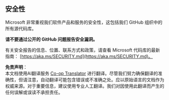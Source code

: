 <!--
CO_OP_TRANSLATOR_METADATA:
{
  "original_hash": "7229f7490ea61a04330b79651ac4d37e",
  "translation_date": "2025-07-22T02:47:58+00:00",
  "source_file": "SECURITY.md",
  "language_code": "zh"
}
-->
## 安全性

Microsoft 非常重视我们软件产品和服务的安全性，这包括我们 GitHub 组织中的所有源代码库。

**请不要通过公开的 GitHub 问题报告安全漏洞。**

有关安全报告的信息、位置、联系方式和政策，请查看 Microsoft 代码库的最新指南：
[https://aka.ms/SECURITY.md](https://aka.ms/SECURITY.md)。

**免责声明**：  
本文档使用AI翻译服务 [Co-op Translator](https://github.com/Azure/co-op-translator) 进行翻译。尽管我们努力确保翻译的准确性，但请注意，自动翻译可能包含错误或不准确之处。应以原始语言的文档作为权威来源。对于重要信息，建议使用专业人工翻译。我们对因使用此翻译而产生的任何误解或误读不承担责任。